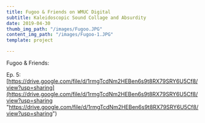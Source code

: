 ```yaml
---
title: Fugoo & Friends on WMUC Digital
subtitle: Kaleidoscopic Sound Collage and Absurdity
date: 2019-04-30
thumb_img_path: "/images/Fugoo.JPG"
content_img_path: "/images/Fugoo-1.JPG"
template: project

---
```

Fugoo & Friends:

Ep. 5: [https://drive.google.com/file/d/1rmgTcdNm2HEBen6s9t8RX79SRY6U5Cf8/view?usp=sharing](https://drive.google.com/file/d/1rmgTcdNm2HEBen6s9t8RX79SRY6U5Cf8/view?usp=sharing "https://drive.google.com/file/d/1rmgTcdNm2HEBen6s9t8RX79SRY6U5Cf8/view?usp=sharing")